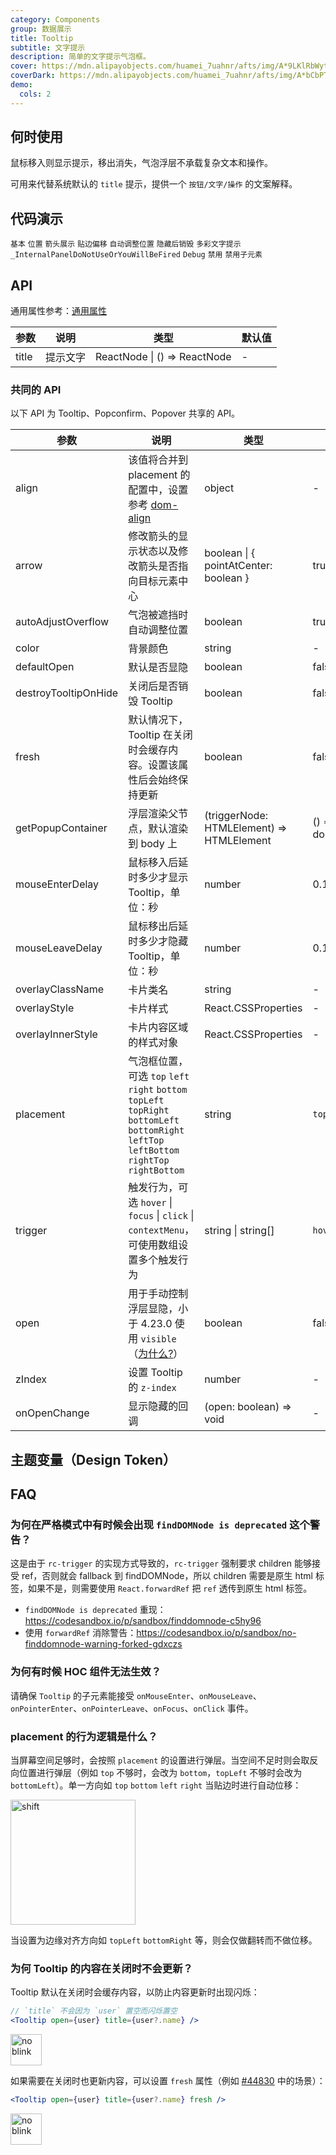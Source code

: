 ```yaml
---
category: Components
group: 数据展示
title: Tooltip
subtitle: 文字提示
description: 简单的文字提示气泡框。
cover: https://mdn.alipayobjects.com/huamei_7uahnr/afts/img/A*9LKlRbWytugAAAAAAAAAAAAADrJ8AQ/original
coverDark: https://mdn.alipayobjects.com/huamei_7uahnr/afts/img/A*bCbPTJ7LQngAAAAAAAAAAAAADrJ8AQ/original
demo:
  cols: 2
---
```


## 何时使用

鼠标移入则显示提示，移出消失，气泡浮层不承载复杂文本和操作。

可用来代替系统默认的 `title` 提示，提供一个 `按钮/文字/操作` 的文案解释。

## 代码演示

<!-- prettier-ignore -->
<code src="./demo/basic.tsx">基本</code>
<code src="./demo/placement.tsx">位置</code>
<code src="./demo/arrow.tsx">箭头展示</code>
<code src="./demo/shift.tsx" iframe="300">贴边偏移</code>
<code src="./demo/auto-adjust-overflow.tsx" debug>自动调整位置</code>
<code src="./demo/destroy-tooltip-on-hide.tsx" debug>隐藏后销毁</code>
<code src="./demo/colorful.tsx">多彩文字提示</code>
<code src="./demo/render-panel.tsx" debug>_InternalPanelDoNotUseOrYouWillBeFired</code>
<code src="./demo/debug.tsx" debug>Debug</code>
<code src="./demo/disabled.tsx">禁用</code>
<code src="./demo/disabled-children.tsx" debug>禁用子元素</code>

## API

通用属性参考：[通用属性](/docs/react/common-props)

| 参数  | 说明     | 类型                         | 默认值 |
| ----- | -------- | ---------------------------- | ------ |
| title | 提示文字 | ReactNode \| () => ReactNode | -      |

### 共同的 API

以下 API 为 Tooltip、Popconfirm、Popover 共享的 API。

| 参数 | 说明 | 类型 | 默认值 | 版本 |
| --- | --- | --- | --- | --- |
| align | 该值将合并到 placement 的配置中，设置参考 [dom-align](https://github.com/yiminghe/dom-align) | object | - |  |
| arrow | 修改箭头的显示状态以及修改箭头是否指向目标元素中心 | boolean \| { pointAtCenter: boolean } | true | 5.2.0 |
| autoAdjustOverflow | 气泡被遮挡时自动调整位置 | boolean | true |  |
| color | 背景颜色 | string | - | 4.3.0 |
| defaultOpen | 默认是否显隐 | boolean | false | 4.23.0 |
| destroyTooltipOnHide | 关闭后是否销毁 Tooltip | boolean | false |  |
| fresh | 默认情况下，Tooltip 在关闭时会缓存内容。设置该属性后会始终保持更新 | boolean | false | 5.10.0 |
| getPopupContainer | 浮层渲染父节点，默认渲染到 body 上 | (triggerNode: HTMLElement) => HTMLElement | () => document.body |  |
| mouseEnterDelay | 鼠标移入后延时多少才显示 Tooltip，单位：秒 | number | 0.1 |  |
| mouseLeaveDelay | 鼠标移出后延时多少才隐藏 Tooltip，单位：秒 | number | 0.1 |  |
| overlayClassName | 卡片类名 | string | - |  |
| overlayStyle | 卡片样式 | React.CSSProperties | - |  |
| overlayInnerStyle | 卡片内容区域的样式对象 | React.CSSProperties | - |  |
| placement | 气泡框位置，可选 `top` `left` `right` `bottom` `topLeft` `topRight` `bottomLeft` `bottomRight` `leftTop` `leftBottom` `rightTop` `rightBottom` | string | `top` |  |
| trigger | 触发行为，可选 `hover` \| `focus` \| `click` \| `contextMenu`，可使用数组设置多个触发行为 | string \| string\[] | `hover` |  |
| open | 用于手动控制浮层显隐，小于 4.23.0 使用 `visible`（[为什么?](/docs/react/faq#弹层类组件为什么要统一至-open-属性)） | boolean | false | 4.23.0 |
| zIndex | 设置 Tooltip 的 `z-index` | number | - |  |
| onOpenChange | 显示隐藏的回调 | (open: boolean) => void | - | 4.23.0 |

## 主题变量（Design Token）

<ComponentTokenTable component="Tooltip"></ComponentTokenTable>

## FAQ

### 为何在严格模式中有时候会出现 `findDOMNode is deprecated` 这个警告？

这是由于 `rc-trigger` 的实现方式导致的，`rc-trigger` 强制要求 children 能够接受 ref，否则就会 fallback 到 findDOMNode，所以 children 需要是原生 html 标签，如果不是，则需要使用 `React.forwardRef` 把 `ref` 透传到原生 html 标签。

- `findDOMNode is deprecated` 重现：<https://codesandbox.io/p/sandbox/finddomnode-c5hy96>
- 使用 `forwardRef` 消除警告：<https://codesandbox.io/p/sandbox/no-finddomnode-warning-forked-gdxczs>

### 为何有时候 HOC 组件无法生效？

请确保 `Tooltip` 的子元素能接受 `onMouseEnter`、`onMouseLeave`、`onPointerEnter`、`onPointerLeave`、`onFocus`、`onClick` 事件。

### placement 的行为逻辑是什么？

当屏幕空间足够时，会按照 `placement` 的设置进行弹层。当空间不足时则会取反向位置进行弹层（例如 `top` 不够时，会改为 `bottom`，`topLeft` 不够时会改为 `bottomLeft`）。单一方向如 `top` `bottom` `left` `right` 当贴边时进行自动位移：

<img alt="shift" height="200" src="https://mdn.alipayobjects.com/huamei_7uahnr/afts/img/A*sxaTTJjLtIMAAAAAAAAAAAAADrJ8AQ/original" />

当设置为边缘对齐方向如 `topLeft` `bottomRight` 等，则会仅做翻转而不做位移。

### 为何 Tooltip 的内容在关闭时不会更新？

Tooltip 默认在关闭时会缓存内容，以防止内容更新时出现闪烁：

```jsx
// `title` 不会因为 `user` 置空而闪烁置空
<Tooltip open={user} title={user?.name} />
```

<div>
<img alt="no blink" height="50" src="https://mdn.alipayobjects.com/huamei_7uahnr/afts/img/A*KVx7QLOYwVsAAAAAAAAAAAAADrJ8AQ/original" />
</div>

如果需要在关闭时也更新内容，可以设置 `fresh` 属性（例如 [#44830](https://github.com/ant-design/ant-design/issues/44830) 中的场景）：

```jsx
<Tooltip open={user} title={user?.name} fresh />
```

<div>
<img alt="no blink" height="50" src="https://mdn.alipayobjects.com/huamei_7uahnr/afts/img/A*rUbsR4xWpMsAAAAAAAAAAAAADrJ8AQ/original" />
</div>

